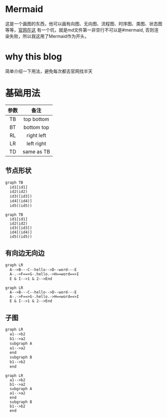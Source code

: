 # Mermaid
这是一个画图的东西，他可以画有向图、无向图、流程图、时序图、类图、状态图等等，[官网在这](https://mermaid-js.github.io/mermaid/#/)
有一个坑，就是md文件第一非空行不可以是#mermaid, 否则渲染失败，所以我这用了Mermaid作为开头，

# why this blog
简单介绍一下用法，避免每次都去官网找半天

# 基础用法
参数|备注
:-:|:-:
TB | top bottom
BT | bottom top
RL | right left
LR | left right
TD | same as TB

<!-- more -->

## 节点形状
```txt
graph TB
  id1[id1]
  id2(id2)
  id3([id3])
  id4[(id4)]
  id5((id5))
```
```mermaid
graph TB
  id1[id1]
  id2(id2)
  id3([id3])
  id4[(id4)]
  id5((id5))
```

## 有向边无向边
```txt
graph LR
  A-->B---C--hello-->D--word---E
  A-.->F==>G-.hello.->H==word==>I
  E & I-->1 & 2-->End
```
```mermaid
graph LR
  A-->B---C--hello-->D--word---E
  A-.->F==>G-.hello.->H==word==>I
  E & I-->1 & 2-->End
```

## 子图
```txt
graph LR
  a1-->b2
  b1-->a2
  subgraph A
  a1-->a2
  end
  subgraph B
  b1-->b2
  end
```
```mermaid
graph LR
  a1-->b2
  b1-->a2
  subgraph A
  a1-->a2
  end
  subgraph B
  b1-->b2
  end
```
